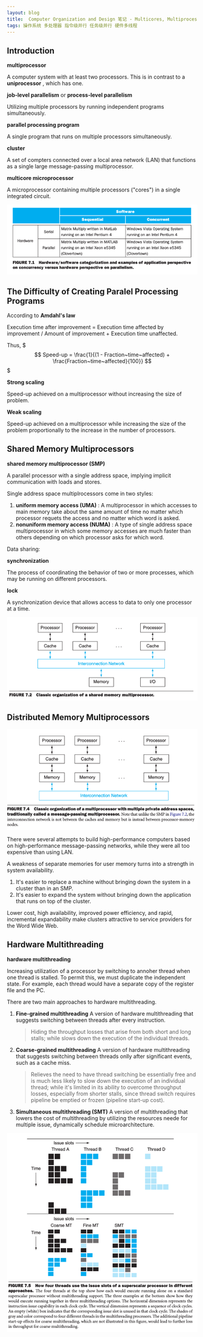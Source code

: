 ```yaml
---
layout: blog
title:  Computer Organization and Design 笔记 - Multicores, Multiprocessors, and Clusters
tags: 操作系统 多处理器 指令级并行 任务级并行 硬件多线程
---
```


## Introduction

**multiprocessor**

A computer system with at least two processors. This is in contrast to a **uniprocessor** , which has one.

**job-level parallelism** or **process-level parallelism**

Utilizing multiple processors by running independent programs simultaneously.

**parallel processing program**

A single program that runs on multiple processors simultaneously.

**cluster**

A set of compters connected over a local area network (LAN) that functions as a single large message-passing multiprocessor.

**multicore microprocessor**

A microprocessor containing multiple processors ("cores") in a single integrated circuit.

![para-cate@1.5x](/assets/img/blog/para-cate.png)

<!--more-->

## The Difficulty of Creating Paralel Processing Programs

According to **Amdahl's law** 

Execution time after improvement = Execution time affected by improvement / Amount of improvement + Execution time unaffected.

Thus,
$$$
Speed-up = \frac{1}{(1 - Fraction~time~affected) + \frac{Fraction~time~affected}{100}}
$$$

**Strong scaling**

Speed-up achieved on a multiprocessor without increasing the size of problem.

**Weak scaling**

Speed-up achieved on a multiprocessor while increasing the size of the problem proportionally to the increase in the number of processors.

## Shared Memory Multiprocessors

**shared memory multiprocessor (SMP)** 

A parallel processor with a single address space, implying implicit communication with loads and stores.

Single address space multiplrocessors come in two styles:

1. **uniform memory access (UMA)** : A multiprocessor in which accesses to main memory take about the same amount of time no matter which processor requets the access and no matter which word is asked.
2. **nonuniform memory access (NUMA)** : A type of single address space multiprocessor in which some memory accesses are much faster than others depending on which processor asks for which word.

Data sharing:

**synchronization**

The process of coordinating the behavior of two or more processes, which may be running on different processors.

**lock**

A synchronization device that allows access to data to only one processor at a time.

![shared-mem@1.5x](/assets/img/blog/shared-mem.png)

## Distributed Memory Multiprocessors

![distri-mem@1.5x](/assets/img/blog/distri-mem.png)

There were several attempts to build high-performance computers based on high-performance message-passing networks, while they were all too expensive than using LAN.

A weakness of separate memories for user memory turns into a strength in system availability.

1. It's easier to replace a machine without bringing down the system in a cluster than in an SMP.
2. It's easier to expand the system without bringing down the application that runs on top of the cluster.

Lower cost, high availability, improved power efficiency, and rapid, incremental expandability make clusters attractive to service providers for the Word Wide Web.

## Hardware Multithreading

**hardware multithreading**

Increasing utilization of a processor by switching to annoher thread when one thread is stalled. To permit this, we must duplicate the independent state. For example, each thread would have a separate copy of the register file and the PC.

There are two main approaches to hardware multithreading.

1. **Fine-grained multithreading** A version of hardware multithreading that suggests switching between threads after every instruction.

    > Hiding the throughput losses that arise from both short and long stalls; while slows down the execution of the individual threads.

2. **Coarse-grained multithreading** A version of hardware multithreading that suggests switching between threads onlly after significant events, such as a cache miss.

    > Relieves the need to have thread switching be essentially free and  is much less likely to slow down the execution of an individual thread; while it's limited in its ability to overcome throughput losses, especially from shorter stalls, since thread switch requires pipeline be emptied or frozen (pipeline start-up cost).

3. **Simultaneous multithreading (SMT)** A version of multithreading that lowers the cost of multithreading by utilizing the resources neede for multiple issue, dynamically schedule microarchitecture.

![thread-multi@1.5x](/assets/img/blog/thread-multi.png)

